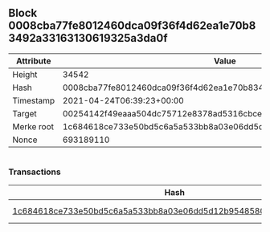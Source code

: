 ## Block 0008cba77fe8012460dca09f36f4d62ea1e70b83492a33163130619325a3da0f

Attribute | Value
--- | ---
Height | 34542
Hash | 0008cba77fe8012460dca09f36f4d62ea1e70b83492a33163130619325a3da0f
Timestamp | 2021-04-24T06:39:23+00:00
Target | 00254142f49eaaa504dc75712e8378ad5316cbcead634704b3734b6271167cc4
Merke root | 1c684618ce733e50bd5c6a5a533bb8a03e06dd5d12b95485808352ca17379061
Nonce | 693189110

```

```

### Transactions

Hash | Amount
--- | ---
[1c684618ce733e50bd5c6a5a533bb8a03e06dd5d12b95485808352ca17379061](1c684618ce733e50bd5c6a5a533bb8a03e06dd5d12b95485808352ca17379061.md) | 10.00000000 SKEPTI 

